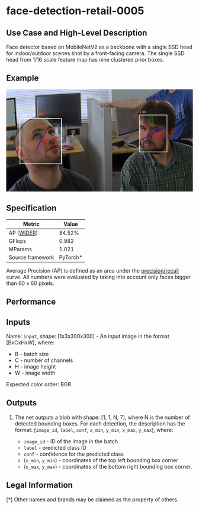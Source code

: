 # face-detection-retail-0005

## Use Case and High-Level Description

Face detector based on MobileNetV2 as a backbone with a
single SSD head for indoor/outdoor scenes shot by a front-facing camera. The single SSD
head from 1/16 scale feature map has nine clustered prior boxes.

## Example

![](./face-detection-retail-0001.png)

## Specification

| Metric                                                        | Value                   |
|---------------------------------------------------------------|-------------------------|
| AP ([WIDER](http://mmlab.ie.cuhk.edu.hk/projects/WIDERFace/)) | 84.52%                  |
| GFlops                                                        | 0.982                   |
| MParams                                                       | 1.021                   |
| Source framework                                              | PyTorch*                |

Average Precision (AP) is defined as an area under the
[precision/recall](https://en.wikipedia.org/wiki/Precision_and_recall)
curve. All numbers were evaluated by taking into account only faces bigger than
60 x 60 pixels.

## Performance

## Inputs

Name: `input`, shape: [1x3x300x300] - An input image in the format [BxCxHxW],
where:

   - B - batch size
   - C - number of channels
   - H - image height
   - W - image width

Expected color order: BGR.

## Outputs

1. The net outputs a blob with shape: [1, 1, N, 7], where N is the number of detected
   bounding boxes. For each detection, the description has the format:
   [`image_id`, `label`, `conf`, `x_min`, `y_min`, `x_max`, `y_max`],
   where:

    - `image_id` - ID of the image in the batch
    - `label` - predicted class ID
    - `conf` - confidence for the predicted class
    - (`x_min`, `y_min`) - coordinates of the top left bounding box corner
    - (`x_max`, `y_max`) - coordinates of the bottom right bounding box corner.

## Legal Information
[*] Other names and brands may be claimed as the property of others.
